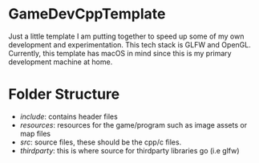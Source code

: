 # GameDevCppTemplate

Just a little template I am putting together to speed up some of my own
development and experimentation. This tech stack is GLFW and OpenGL. Currently,
this template has macOS in mind since this is my primary development machine at
home.

# Folder Structure

- *include*: contains header files
- *resources*: resources for the game/program such as image assets or map files
- *src*: source files, these should be the cpp/c files.
- *thirdparty*: this is where source for thirdparty libraries go (i.e glfw)
